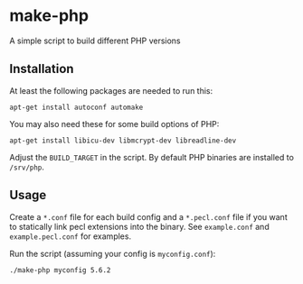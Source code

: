 make-php
========

A simple script to build different PHP versions

Installation
------------

At least the following packages are needed to run this:

```
apt-get install autoconf automake
```

You may also need these for some build options of PHP:

```
apt-get install libicu-dev libmcrypt-dev libreadline-dev
```

Adjust the `BUILD_TARGET` in the script. By default PHP binaries are installed to `/srv/php`.

Usage
-----

Create a `*.conf` file for each build config and a `*.pecl.conf` file if you want to statically link pecl extensions into the binary.
See `example.conf` and `example.pecl.conf` for examples.

Run the script (assuming your config is `myconfig.conf`):

```
./make-php myconfig 5.6.2
```
